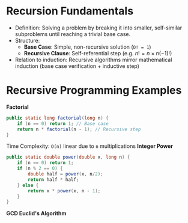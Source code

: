 # Recursion Fundamentals
- Definition: Solving a problem by breaking it into smaller, self-similar subproblems until reaching a trivial base case.
- Structure:
	- **Base Case**: Simple, non-recursive solution (`O! = 1`)
	- **Recursive Clause**: Self-referential step (e.g. $n! = n \times n(-1)!$)
- Relation to induction: Recursive algorithms mirror mathematical induction (base case verification + inductive step)
# Recursive Programming Examples
**Factorial**
```java
public static long factorial(long n) {
    if (n == 0) return 1; // Base case
    return n * factorial(n - 1); // Recursive step
}
```
Time Complexity: `O(n)` linear due to `n` multiplications
**Integer Power**
```java
public static double power(double x, long n) {
    if (n == 0) return 1;
    if (n % 2 == 0) {
        double half = power(x, n/2);
        return half * half;
    } else {
        return x * power(x, n - 1);
    }
}
```

**GCD Euclid's Algorithm**


